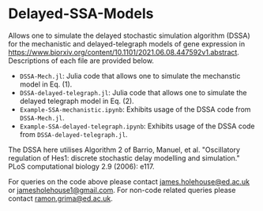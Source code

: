 # Delayed-SSA-Models
Allows one to simulate the delayed stochastic simulation algorithm (DSSA) for the mechanistic and delayed-telegraph models of gene expression in https://www.biorxiv.org/content/10.1101/2021.06.08.447592v1.abstract. Descriptions of each file are provided below.

- `DSSA-Mech.jl`: Julia code that allows one to simulate the mechanstic model in Eq. (1).
- `DSSA-delayed-telegraph.jl`: Julia code that allows one to simulate the delayed telegraph model in Eq. (2).
- `Example-SSA-mechanistic.ipynb`: Exhibits usage of the DSSA code from `DSSA-Mech.jl`.
- `Example-SSA-delayed-telegraph.ipynb`: Exhibits usage of the DSSA code from `DSSA-delayed-telegraph.jl`.

The DSSA here utilises Algorithm 2 of Barrio, Manuel, et al. "Oscillatory regulation of Hes1: discrete stochastic delay modelling and simulation." PLoS computational biology 2.9 (2006): e117.

For queries on the code above please contact james.holehouse@ed.ac.uk or jamesholehouse1@gmail.com. For non-code related queries please contact ramon.grima@ed.ac.uk.
